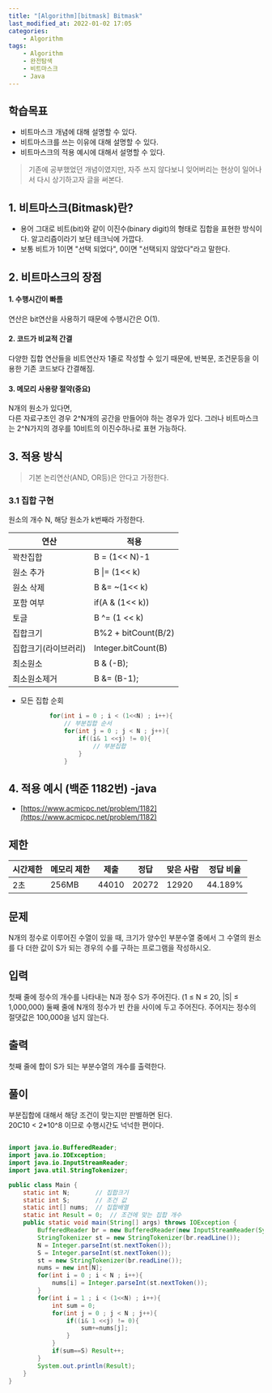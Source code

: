 ```yaml
---
title: "[Algorithm][bitmask] Bitmask"
last_modified_at: 2022-01-02 17:05
categories:
    - Algorithm
tags:
    - Algorithm
    - 완전탐색
    - 비트마스크
    - Java
---
```


## 학습목표

* 비트마스크 개념에 대해 설명할 수 있다.
* 비트마스크를 쓰는 이유에 대해 설명할 수 있다.
* 비트마스크의 적용 예시에 대해서 설명할 수 있다.

> 기존에 공부했었던 개념이였지만, 자주 쓰지 않다보니 잊어버리는 현상이 일어나서 다시 상기하고자 글을 써본다.

## 1. 비트마스크(Bitmask)란?

* 용어 그대로 비트(bit)와 같이 이진수(binary digit)의 형태로 집합을 표현한 방식이다. 알고리즘이라기 보단 테크닉에 가깝다.
* 보통 비트가 1이면 "선택 되었다", 0이면 "선택되지 않았다"라고 말한다.

## 2. 비트마스크의 장점

#### 1. 수행시간이 빠름
연산은 bit연산을 사용하기 때문에 수행시간은 O(1).

#### 2. 코드가 비교적 간결
다양한 집합 연산들을 비트연산자 1줄로 작성할 수 있기 때문에, 반복문, 조건문등을 이용한 기존 코드보다 간결해짐.

#### 3. 메모리 사용량 절약(중요)
N개의 원소가 있다면,<br>
다른 자료구조인 경우 2^N개의 공간을 만들어야 하는 경우가 있다.
그러나 비트마스크는 2^N가지의 경우를 10비트의 이진수하나로 표현 가능하다.

## 3. 적용 방식

> 기본 논리연산(AND, OR등)은 안다고 가정한다.

### 3.1 집합 구현

원소의 개수 N, 해당 원소가 k번째라 가정한다.

|연산|적용
|--|--
|꽉찬집합| B = (1<< N)-1
|원소 추가| B \|= (1<< k)
|원소 삭제| B &= ~(1<< k)
|포함 여부| if(A & (1<< k))
|토글| B ^= (1 << k)
|집합크기|B%2 + bitCount(B/2)
|집합크기(라이브러리)|Integer.bitCount(B)
|최소원소|B & (-B);
|최소원소제거|B &= (B-1);

* 모든 집합 순회

    ~~~java
            for(int i = 0 ; i < (1<<N) ; i++){
                // 부분집합 순서
                for(int j = 0 ; j < N ; j++){
                    if((i& 1 <<j) != 0){
                        // 부분집합
                    }
                }
    ~~~

## 4. 적용 예시 (백준 1182번) -java
* [https://www.acmicpc.net/problem/1182](https://www.acmicpc.net/problem/1182)


## 제한

|시간제한|메모리 제한|제출|정답|맞은 사람|정답 비율
|---|---|---|---|---|---
|2초|256MB|44010|20272|12920|44.189%

## 문제
N개의 정수로 이루어진 수열이 있을 때, 크기가 양수인 부분수열 중에서 그 수열의 원소를 다 더한 값이 S가 되는 경우의 수를 구하는 프로그램을 작성하시오.

## 입력
첫째 줄에 정수의 개수를 나타내는 N과 정수 S가 주어진다. (1 ≤ N ≤ 20, |S| ≤ 1,000,000) 둘째 줄에 N개의 정수가 빈 칸을 사이에 두고 주어진다. 주어지는 정수의 절댓값은 100,000을 넘지 않는다.

## 출력

첫째 줄에 합이 S가 되는 부분수열의 개수를 출력한다.

## 풀이

부분집합에 대해서 해당 조건이 맞는지만 판별하면 된다. <br>
20C10 < 2*10^8 이므로 수행시간도 넉넉한 편이다.

```java

import java.io.BufferedReader;
import java.io.IOException;
import java.io.InputStreamReader;
import java.util.StringTokenizer;

public class Main {
    static int N;       // 집합크기
    static int S;       // 조건 값
    static int[] nums;  // 집합배열
    static int Result = 0;  // 조건에 맞는 집합 개수
    public static void main(String[] args) throws IOException {
        BufferedReader br = new BufferedReader(new InputStreamReader(System.in));
        StringTokenizer st = new StringTokenizer(br.readLine());
        N = Integer.parseInt(st.nextToken());
        S = Integer.parseInt(st.nextToken());
        st = new StringTokenizer(br.readLine());
        nums = new int[N];
        for(int i = 0 ; i < N ; i++){
            nums[i] = Integer.parseInt(st.nextToken());
        }
        for(int i = 1 ; i < (1<<N) ; i++){
            int sum = 0;
            for(int j = 0 ; j < N ; j++){
                if((i& 1 <<j) != 0){
                    sum+=nums[j];
                }
            }
            if(sum==S) Result++;
        }
        System.out.println(Result);
    }
}

```
